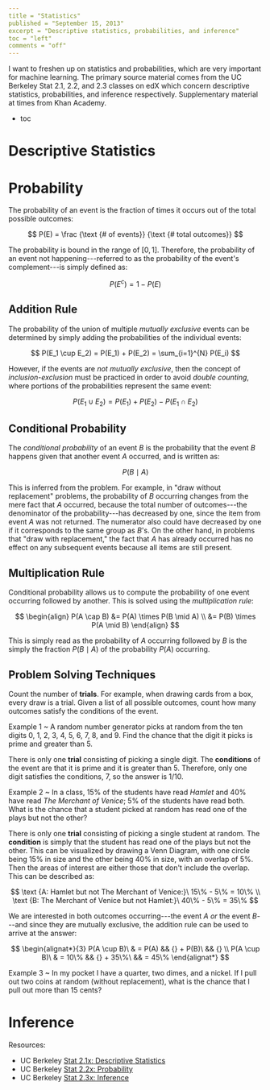 ```yaml
---
title = "Statistics"
published = "September 15, 2013"
excerpt = "Descriptive statistics, probabilities, and inference"
toc = "left"
comments = "off"
---
```


I want to freshen up on statistics and probabilities, which are very important for machine learning. The primary source material comes from the UC Berkeley Stat 2.1, 2.2, and 2.3 classes on edX which concern descriptive statistics, probabilities, and inference respectively. Supplementary material at times from Khan Academy. 

* toc

# Descriptive Statistics

# Probability

The probability of an event is the fraction of times it occurs out of the total possible outcomes:

$$ P(E) = \frac {\text {# of events}} {\text {# total outcomes}} $$

The probability is bound in the range of $[0, 1]$. Therefore, the probability of an event not happening---referred to as the probability of the event's complement---is simply defined as:

$$ P(E^c) = 1 - P(E) $$

## Addition Rule

The probability of the union of multiple _mutually exclusive_ events can be determined by simply adding the probabilities of the individual events:

$$
P(E_1 \cup E_2) = P(E_1) + P(E_2) = \sum_{i=1}^{N} P(E_i)
$$

However, if the events are _not mutually exclusive_, then the concept of _inclusion-exclusion_ must be practiced in order to avoid _double counting_, where portions of the probabilities represent the same event:

$$ P(E_1 \cup E_2) = P(E_1) + P(E_2) - P(E_1 \cap E_2) $$

## Conditional Probability

The _conditional probability_ of an event $B$ is the probability that the event $B$ happens given that another event $A$ occurred, and is written as:

$$ P(B \mid A) $$

This is inferred from the problem. For example, in "draw without replacement" problems, the probability of $B$ occurring changes from the mere fact that $A$ occurred, because the total number of outcomes---the denominator of the probability---has decreased by one, since the item from event $A$ was not returned. The numerator also could have decreased by one if it corresponds to the same group as $B$'s. On the other hand, in problems that "draw with replacement," the fact that $A$ has already occurred has no effect on any subsequent events because all items are still present.

## Multiplication Rule

Conditional probability allows us to compute the probability of one event occurring followed by another. This is solved using the _multiplication rule_:

$$
\begin{align}
P(A \cap B) &= P(A) \times P(B \mid A) \\
            &= P(B) \times P(A \mid B)
\end{align}
$$

This is simply read as the probability of $A$ occurring followed by $B$ is the simply the fraction $P(B \mid A)$ of the probability $P(A)$ occurring.

## Problem Solving Techniques

Count the number of **trials**. For example, when drawing cards from a box, every draw is a trial. Given a list of all possible outcomes, count how many outcomes satisfy the conditions of the event.

Example 1
  ~ A random number generator picks at random from the ten digits 0, 1, 2, 3, 4, 5, 6, 7, 8, and 9. Find the chance that the digit it picks is prime and greater than 5.

There is only one **trial** consisting of picking a single digit. The **conditions** of the event are that it is prime and it is greater than 5. Therefore, only one digit satisfies the conditions, 7, so the answer is $1/10$.

Example 2
  ~ In a class, 15% of the students have read _Hamlet_ and 40% have read _The Merchant of Venice_; 5% of the students have read both. What is the chance that a student picked at random has read one of the plays but not the other?

There is only one **trial** consisting of picking a single student at random. The **condition** is simply that the student has read one of the plays but not the other. This can be visualized by drawing a Venn Diagram, with one circle being 15% in size and the other being 40% in size, with an overlap of 5%. Then the areas of interest are either those that don't include the overlap. This can be described as:

$$
\text {A: Hamlet but not The Merchant of Venice:}\ 15\% - 5\% = 10\% \\
\text {B: The Merchant of Venice but not Hamlet:}\ 40\% - 5\% = 35\%
$$

We are interested in both outcomes occurring---the event $A$ _or_ the event $B$---and since they are mutually exclusive, the addition rule can be used to arrive at the answer:

$$
\begin{alignat*}{3}
P(A \cup B)\ & = P(A) && {} + P(B)\ && {} \\
P(A \cup B)\ & = 10\% && {} + 35\%\ && = 45\%
\end{alignat*}
$$

Example 3
  ~ In my pocket I have a quarter, two dimes, and a nickel. If I pull out two coins at random (without replacement), what is the chance that I pull out more than 15 cents?

# Inference

Resources:

* UC Berkeley [Stat 2.1x: Descriptive Statistics](https://www.edx.org/course/uc-berkeley/stat2-1x/introduction-statistics/594)
* UC Berkeley [Stat 2.2x: Probability](https://www.edx.org/course/uc-berkeley/stat2-2x/introduction-statistics/685)
* UC Berkeley [Stat 2.3x: Inference](https://www.edx.org/course/uc-berkeley/stat2-3x/introduction-statistics/825)
